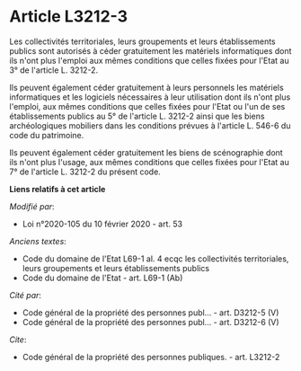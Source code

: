 # Article L3212-3

Les collectivités territoriales, leurs groupements et leurs établissements publics sont autorisés à céder gratuitement les
matériels informatiques dont ils n'ont plus l'emploi aux mêmes conditions que celles fixées pour l'Etat au 3° de l'article L.
3212-2.

Ils peuvent également céder gratuitement à leurs personnels les matériels informatiques et les logiciels nécessaires à leur
utilisation dont ils n'ont plus l'emploi, aux mêmes conditions que celles fixées pour l'Etat ou l'un de ses établissements
publics au 5° de l'article L. 3212-2 ainsi que les biens archéologiques mobiliers dans les conditions prévues à l'article L.
546-6 du code du patrimoine.

Ils peuvent également céder gratuitement les biens de scénographie dont ils n'ont plus l'usage, aux mêmes conditions que
celles fixées pour l'Etat au 7° de l'article L. 3212-2 du présent code.

**Liens relatifs à cet article**

_Modifié par_:

  - Loi n°2020-105 du 10 février 2020 - art. 53

_Anciens textes_:

  - Code du domaine de l'Etat L69-1 al. 4 ecqc les collectivités territoriales, leurs groupements et leurs établissements publics
  - Code du domaine de l'Etat - art. L69-1 (Ab)

_Cité par_:

  - Code général de la propriété des personnes publ... - art. D3212-5 (V)
  - Code général de la propriété des personnes publ... - art. D3212-6 (V)

_Cite_:

  - Code général de la propriété des personnes publiques. - art. L3212-2
